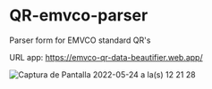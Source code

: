 # QR-emvco-parser
Parser form for EMVCO standard QR's

URL app: https://emvco-qr-data-beautifier.web.app/


![Captura de Pantalla 2022-05-24 a la(s) 12 21 28](https://user-images.githubusercontent.com/48684988/170072694-2dc47366-e5ca-493f-9bd9-4a0632073158.png)
